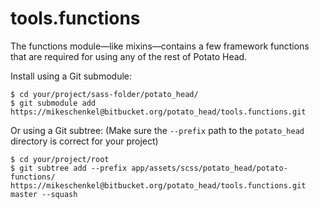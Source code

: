 # tools.functions

The functions module—like mixins—contains a few framework functions that are
required for using any of the rest of Potato Head.

Install using a Git submodule:

    $ cd your/project/sass-folder/potato_head/
    $ git submodule add https://mikeschenkel@bitbucket.org/potato_head/tools.functions.git

Or using a Git subtree: (Make sure the `--prefix` path to the `potato_head`
directory is correct for your project)

    $ cd your/project/root
    $ git subtree add --prefix app/assets/scss/potato_head/potato-functions/ https://mikeschenkel@bitbucket.org/potato_head/tools.functions.git master --squash
